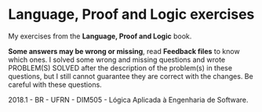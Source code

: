 # Language, Proof and Logic exercises

My exercises from the **Language, Proof and Logic** book.

**Some answers may be wrong or missing**, read **Feedback files** to know which ones. I solved some wrong and missing questions and wrote PROBLEM(S) SOLVED after the description of the problem(s) in these questions, but I still cannot guarantee they are correct with the changes. Be careful with these questions.

2018.1 - BR - UFRN - DIM505 - Lógica Aplicada à Engenharia de Software.
